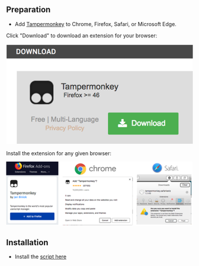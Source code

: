 ## Preparation

- Add [Tampermonkey][monkey] to Chrome, Firefox, Safari, or Microsoft Edge.

Click "Download" to download an extension for your browser:

![Tampermonkey](screenshot/monkey.png)

Install the extension for any given browser: 

![Tampermonkey](screenshot/browsers.png)

## Installation
 
- Install the [script here][user.js]

[monkey]: https://tampermonkey.net/
[user.js]: https://raw.githubusercontent.com/thejohnhoffer/ome_figure_hack/master/ome_figure.user.js
